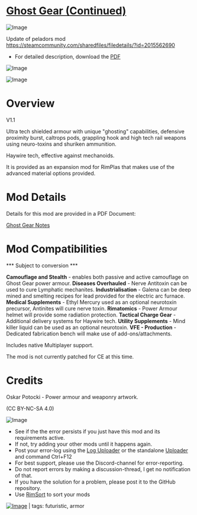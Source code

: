 # [Ghost Gear (Continued)](https://steamcommunity.com/sharedfiles/filedetails/?id=2195369467)

![Image](https://i.imgur.com/buuPQel.png)

Update of peladors mod
https://steamcommunity.com/sharedfiles/filedetails/?id=2015562690

- For detailed description, download the [PDF](https://github.com/emipa606/GhostGear/raw/main/Source/RimPlasGhostGearNotes.pdf)

![Image](https://i.imgur.com/pufA0kM.png)
	
![Image](https://i.imgur.com/Z4GOv8H.png)

# Overview
 V1.1

Ultra tech shielded armour with unique "ghosting" capabilities, defensive proximity burst, caltrops pods, grappling hook and high tech rail weapons using neuro-toxins and shuriken ammunition. 

Haywire tech, effective against mechanoids.

It is provided as an expansion mod for RimPlas that makes use of the advanced material options provided.


# Mod Details


Details for this mod are provided in a PDF Document:

[Ghost Gear Notes](https://1drv.ms/b/s!Au3GsmKyQkDYivld9ATGSE6toE-jaw?e=ABY4KR)


# Mod Compatibilities
 *** Subject to conversion ***

**Camouflage and Stealth** - enables both passive and active camouflage on Ghost Gear power armour.
**Diseases Overhauled** - Nerve Antitoxin can be used to cure Lymphatic mechanites.
**Industrialisation** - Galena can be deep mined and smelting recipes for lead provided for the electric arc furnace.
**Medical Supplements** - Ethyl Mercury used as an optional neurotoxin precursor, Antinites will cure nerve toxin.
**Rimatomics** - Power Armour helmet will provide some radiation protection.
**Tactical Charge Gear** - Additional delivery systems for Haywire tech.
**Utility Supplements** - Mind killer liquid can be used as an optional neurotoxin.
**VFE - Production** - Dedicated fabrication bench will make use of add-ons/attachments.

Includes native Multiplayer support.

The mod is not currently patched for CE at this time.


# Credits


Oskar Potocki - Power armour and weaponry artwork.


(CC BY-NC-SA 4.0)


![Image](https://i.imgur.com/PwoNOj4.png)



-  See if the the error persists if you just have this mod and its requirements active.
-  If not, try adding your other mods until it happens again.
-  Post your error-log using the [Log Uploader](https://steamcommunity.com/sharedfiles/filedetails/?id=2873415404) or the standalone [Uploader](https://steamcommunity.com/sharedfiles/filedetails/?id=2873415404) and command Ctrl+F12
-  For best support, please use the Discord-channel for error-reporting.
-  Do not report errors by making a discussion-thread, I get no notification of that.
-  If you have the solution for a problem, please post it to the GitHub repository.
-  Use [RimSort](https://github.com/RimSort/RimSort/releases/latest) to sort your mods

 

[![Image](https://img.shields.io/github/v/release/emipa606/GhostGear?label=latest%20version&style=plastic&color=9f1111&labelColor=black)](https://steamcommunity.com/sharedfiles/filedetails/changelog/2195369467) | tags: futuristic,  armor
